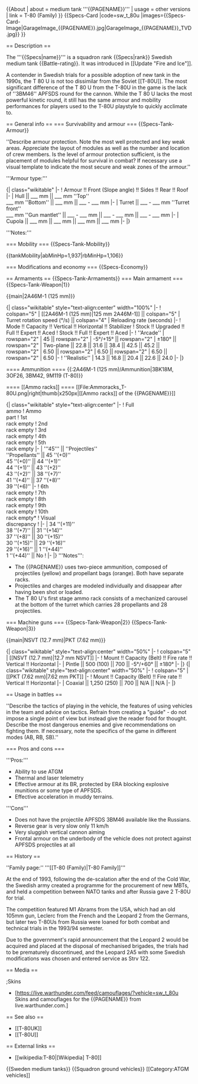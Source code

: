 {{About
| about = medium tank '''{{PAGENAME}}'''
| usage = other versions
| link = T-80 (Family)
}}
{{Specs-Card
|code=sw_t_80u
|images={{Specs-Card-Image|GarageImage_{{PAGENAME}}.jpg|GarageImage_{{PAGENAME}}_TVD.jpg}}
}}

== Description ==
<!-- ''In the description, the first part should be about the history of the creation and combat usage of the vehicle, as well as its key features. In the second part, tell the reader about the ground vehicle in the game. Insert a screenshot of the vehicle, so that if the novice player does not remember the vehicle by name, he will immediately understand what kind of vehicle the article is talking about.'' -->
The '''{{Specs|name}}''' is a squadron rank {{Specs|rank}} Swedish medium tank {{Battle-rating}}. It was introduced in [[Update "Fire and Ice"]].

A contender in Swedish trials for a possible adoption of new tank in the 1990s, the T 80 U is not too dissimilar from the Soviet [[T-80U]]. The most significant difference of the T 80 U from the T-80U in the game is the lack of ''3BM46'' APFSDS round for the cannon. While the T 80 U lacks the most powerful kinetic round, it still has the same armour and mobility performances for players used to the T-80U playstyle to quickly acclimate to.

== General info ==
=== Survivability and armour ===
{{Specs-Tank-Armour}}
<!-- ''Describe armour protection. Note the most well protected and key weak areas. Appreciate the layout of modules as well as the number and location of crew members. Is the level of armour protection sufficient, is the placement of modules helpful for survival in combat? If necessary use a visual template to indicate the most secure and weak zones of the armour.'' -->
''Describe armour protection. Note the most well protected and key weak areas. Appreciate the layout of modules as well as the number and location of crew members. Is the level of armour protection sufficient, is the placement of modules helpful for survival in combat? If necessary use a visual template to indicate the most secure and weak zones of the armour.''

'''Armour type:''' <!-- The types of armour present on the vehicle and their general locations -->
<!-- Example: * Rolled homogeneous armour (Front, Side, Rear, Hull roof)
* Cast homogeneous armour (Turret, Transmission area) -->

{| class="wikitable"
|-
! Armour !! Front (Slope angle) !! Sides !! Rear !! Roof
|-
| Hull || ___ mm || ___ mm ''Top'' <br> ___ mm ''Bottom'' || ___ mm || ___ - ___ mm
|-
| Turret || ___ - ___ mm ''Turret front'' <br> ___ mm ''Gun mantlet'' || ___ - ___ mm || ___ - ___ mm || ___ - ___ mm
|-
| Cupola || ___ mm || ___ mm || ___ mm || ___ mm
|-
|}

'''Notes:''' <!-- Any additional notes which the user needs to be aware of -->
<!-- Example: * Suspension wheels are 20 mm thick, tracks are 30 mm thick, and torsion bars are 60 mm thick. -->

=== Mobility ===
{{Specs-Tank-Mobility}}
<!-- ''Write about the mobility of the ground vehicle. Estimate the specific power and manoeuvrability, as well as the maximum speed forwards and backwards.'' -->

{{tankMobility|abMinHp=1,937|rbMinHp=1,106}}

=== Modifications and economy ===
{{Specs-Economy}}

== Armaments ==
{{Specs-Tank-Armaments}}
=== Main armament ===
{{Specs-Tank-Weapon|1}}
<!-- ''Give the reader information about the characteristics of the main gun. Assess its effectiveness in a battle based on the reloading speed, ballistics and the power of shells. Do not forget about the flexibility of the fire, that is how quickly the cannon can be aimed at the target, open fire on it and aim at another enemy. Add a link to the main article on the gun: <code><nowiki>{{main|Name of the weapon}}</nowiki></code>. Describe in general terms the ammunition available for the main gun. Give advice on how to use them and how to fill the ammunition storage.'' -->
{{main|2A46M-1 (125 mm)}}

{| class="wikitable" style="text-align:center" width="100%"
|-
! colspan="5" | [[2A46M-1 (125 mm)|125 mm 2A46M-1]] || colspan="5" | Turret rotation speed (°/s) || colspan="4" | Reloading rate (seconds)
|-
! Mode !! Capacity !! Vertical !! Horizontal !! Stabilizer
! Stock !! Upgraded !! Full !! Expert !! Aced
! Stock !! Full !! Expert !! Aced
|-
! ''Arcade''
| rowspan="2" | 45 || rowspan="2" | -5°/+15° || rowspan="2" | ±180° || rowspan="2" | Two-plane || 22.8 || 31.6 || 38.4 || 42.5 || 45.2 || rowspan="2" | 6.50 || rowspan="2" | 6.50 || rowspan="2" | 6.50 || rowspan="2" | 6.50
|-
! ''Realistic''
| 14.3 || 16.8 || 20.4 || 22.6 || 24.0
|-
|}

==== Ammunition ====
{{:2A46M-1 (125 mm)/Ammunition|3BK18M, 3OF26, 3BM42, 9M119 (T-80)}}

==== [[Ammo racks]] ====
[[File:Ammoracks_T-80U.png|right|thumb|x250px|[[Ammo racks]] of the {{PAGENAME}}]]
<!-- '''Last updated:''' -->
{| class="wikitable" style="text-align:center"
|-
! Full<br>ammo
! Ammo<br>part
! 1st<br>rack empty
! 2nd<br>rack empty
! 3rd<br>rack empty
! 4th<br>rack empty
! 5th<br>rack empty
|-
| '''45''' || ''Projectiles'' <br> ''Propellants'' || 45&nbsp;''(+0)'' <br> 45&nbsp;''(+0)'' || 44&nbsp;''(+1)'' <br> 44&nbsp;''(+1)'' || 43&nbsp;''(+2)'' <br> 43&nbsp;''(+2)'' || 38&nbsp;''(+7)'' <br> 41&nbsp;''(+4)'' || 37&nbsp;''(+8)'' <br> 39&nbsp;''(+6)''
|-
! 6th<br>rack empty
! 7th<br>rack empty
! 8th<br>rack empty
! 9th<br>rack empty
! 10th<br>rack empty*
! Visual<br>discrepancy
!
|-
| 34&nbsp;''(+11)'' <br> 38&nbsp;''(+7)'' || 31&nbsp;''(+14)'' <br> 37&nbsp;''(+8)'' || 30&nbsp;''(+15)'' <br> 30&nbsp;''(+15)'' || 29&nbsp;''(+16)'' <br> 29&nbsp;''(+16)'' || 1&nbsp;''(+44)'' <br> 1&nbsp;''(+44)'' || No
!
|-
|}
'''Notes''':

* The {{PAGENAME}} uses two-piece ammunition, composed of projectiles (yellow) and propellant bags (orange). Both have separate racks.
* Projectiles and charges are modeled individually and disappear after having been shot or loaded.
* The T 80 U's first stage ammo rack consists of a mechanized carousel at the bottom of the turret which carries 28 propellants and 28 projectiles.

=== Machine guns ===
{{Specs-Tank-Weapon|2}}
{{Specs-Tank-Weapon|3}}
<!-- ''Offensive and anti-aircraft machine guns not only allow you to fight some aircraft but also are effective against lightly armoured vehicles. Evaluate machine guns and give recommendations on its use.'' -->
{{main|NSVT (12.7 mm)|PKT (7.62 mm)}}

{| class="wikitable" style="text-align:center" width="50%"
|-
! colspan="5" | [[NSVT (12.7 mm)|12.7 mm NSVT]]
|-
! Mount !! Capacity (Belt) !! Fire rate !! Vertical !! Horizontal
|-
| Pintle || 500 (100) || 700 || -5°/+60° || ±180°
|-
|}
{| class="wikitable" style="text-align:center" width="50%"
|-
! colspan="5" | [[PKT (7.62 mm)|7.62 mm PKT]]
|-
! Mount !! Capacity (Belt) !! Fire rate !! Vertical !! Horizontal
|-
| Coaxial || 1,250 (250) || 700 || N/A || N/A
|-
|}

== Usage in battles ==
<!-- ''Describe the tactics of playing in the vehicle, the features of using vehicles in the team and advice on tactics. Refrain from creating a "guide" - do not impose a single point of view but instead give the reader food for thought. Describe the most dangerous enemies and give recommendations on fighting them. If necessary, note the specifics of the game in different modes (AB, RB, SB).'' -->
''Describe the tactics of playing in the vehicle, the features of using vehicles in the team and advice on tactics. Refrain from creating a "guide" - do not impose a single point of view but instead give the reader food for thought. Describe the most dangerous enemies and give recommendations on fighting them. If necessary, note the specifics of the game in different modes (AB, RB, SB).''

=== Pros and cons ===
<!-- ''Summarise and briefly evaluate the vehicle in terms of its characteristics and combat effectiveness. Mark its pros and cons in a bulleted list. Try not to use more than 6 points for each of the characteristics. Avoid using categorical definitions such as "bad", "good" and the like - use substitutions with softer forms such as "inadequate" and "effective".'' -->


'''Pros:'''

* Ability to use ATGM
* Thermal and laser telemetry
* Effective armour at its BR, protected by ERA blocking explosive munitions or some type of APFSDS.
* Effective acceleration in muddy terrains.

'''Cons'''

* Does not have the projectile APFSDS 3BM46 available like the Russians.
* Reverse gear is very slow only 11 km/h
* Very sluggish vertical cannon aiming
* Frontal armour on the underbody of the vehicle does not protect against APFSDS projectiles at all

== History ==
<!-- ''Describe the history of the creation and combat usage of the vehicle in more detail than in the introduction. If the historical reference turns out to be too long, take it to a separate article, taking a link to the article about the vehicle and adding a block "/History" (example: <nowiki>https://wiki.warthunder.com/(Vehicle-name)/History</nowiki>) and add a link to it here using the <code>main</code> template. Be sure to reference text and sources by using <code><nowiki><ref></ref></nowiki></code>, as well as adding them at the end of the article with <code><nowiki><references /></nowiki></code>. This section may also include the vehicle's dev blog entry (if applicable) and the in-game encyclopedia description (under <code><nowiki>=== In-game description ===</nowiki></code>, also if applicable).'' -->
''Family page:'' '''[[T-80 (Family)|T-80 Family]]'''

At the end of 1993, following the de-scalation after the end of the Cold War, the Swedish army created a programme for the procurement of new MBTs, and held a competition between NATO tanks and after Russia gave 2 T-80U for trial.

The competition featured M1 Abrams from the USA, which had an old 105mm gun, Leclerc from the French and the Leopard 2 from the Germans, but later two T-80Us from Russia were loaned for both combat and technical trials in the 1993/94 semester.

Due to the government's rapid announcement that the Leopard 2 would be acquired and placed at the disposal of mechanised brigades, the trials had to be prematurely discontinued, and the Leopard 2A5 with some Swedish modifications was chosen and entered service as Strv 122.

== Media ==
<!-- ''Excellent additions to the article would be video guides, screenshots from the game, and photos.'' -->

;Skins
* [https://live.warthunder.com/feed/camouflages/?vehicle=sw_t_80u Skins and camouflages for the {{PAGENAME}} from live.warthunder.com.]

== See also ==
<!-- ''Links to the articles on the War Thunder Wiki that you think will be useful for the reader, for example:''
* ''reference to the series of the vehicles;''
* ''links to approximate analogues of other nations and research trees.'' -->

* [[T-80UK]]
* [[T-80U]]

== External links ==
<!-- ''Paste links to sources and external resources, such as:''
* ''topic on the official game forum;''
* ''other literature.'' -->

* [[wikipedia:T-80|[Wikipedia] T-80]]

{{Sweden medium tanks}}
{{Squadron ground vehicles}}
[[Category:ATGM vehicles]]